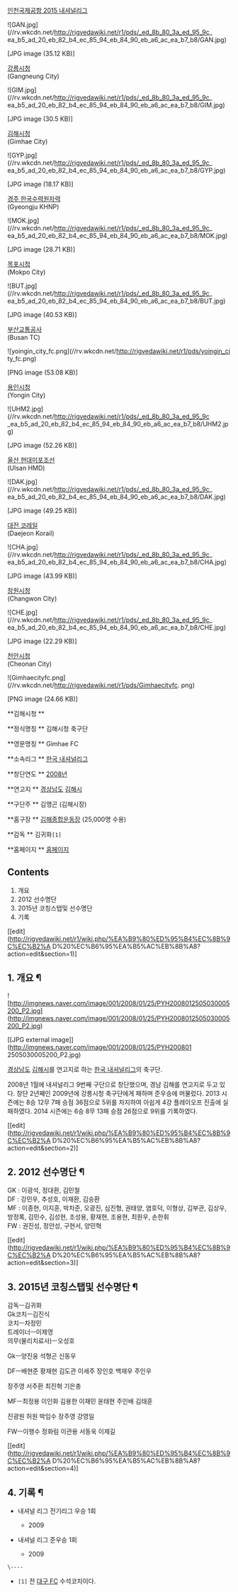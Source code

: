 [인천국제공항 2015 내셔널리그](%ED%95%9C%EA%B5%AD%20%EB%82%B4%EC%85%94%EB%84%90%EB%A6%AC%EA%B7%B8.md)

![GAN.jpg](//rv.wkcdn.net/http://rigvedawiki.net/r1/pds/_ed_8b_80_3a_ed_95_9c_
ea_b5_ad_20_eb_82_b4_ec_85_94_eb_84_90_eb_a6_ac_ea_b7_b8/GAN.jpg)

[JPG image (35.12 KB)]

[강릉시청](%EA%B0%95%EB%A6%89%EC%8B%9C%EC%B2%AD%20%EC%B6%95%EA%B5%AC%EB%8B%A8.md)  
(Gangneung City)

![GIM.jpg](//rv.wkcdn.net/http://rigvedawiki.net/r1/pds/_ed_8b_80_3a_ed_95_9c_
ea_b5_ad_20_eb_82_b4_ec_85_94_eb_84_90_eb_a6_ac_ea_b7_b8/GIM.jpg)

[JPG image (30.5 KB)]

[김해시청](%EA%B9%80%ED%95%B4%EC%8B%9C%EC%B2%AD%20%EC%B6%95%EA%B5%AC%EB%8B%A8.md)  
(Gimhae City)

![GYP.jpg](//rv.wkcdn.net/http://rigvedawiki.net/r1/pds/_ed_8b_80_3a_ed_95_9c_
ea_b5_ad_20_eb_82_b4_ec_85_94_eb_84_90_eb_a6_ac_ea_b7_b8/GYP.jpg)

[JPG image (18.17 KB)]

[경주 한국수력원자력](%EA%B2%BD%EC%A3%BC%20%ED%95%9C%EA%B5%AD%EC%88%98%EB%A0%A5%EC%9B%90%EC%9E%90%EB%A0%A5.md)  
(Gyeongju KHNP)

![MOK.jpg](//rv.wkcdn.net/http://rigvedawiki.net/r1/pds/_ed_8b_80_3a_ed_95_9c_
ea_b5_ad_20_eb_82_b4_ec_85_94_eb_84_90_eb_a6_ac_ea_b7_b8/MOK.jpg)

[JPG image (28.71 KB)]

[목포시청](%EB%AA%A9%ED%8F%AC%EC%8B%9C%EC%B2%AD%20%EC%B6%95%EA%B5%AC%EB%8B%A8.md)  
(Mokpo City)

![BUT.jpg](//rv.wkcdn.net/http://rigvedawiki.net/r1/pds/_ed_8b_80_3a_ed_95_9c_
ea_b5_ad_20_eb_82_b4_ec_85_94_eb_84_90_eb_a6_ac_ea_b7_b8/BUT.jpg)

[JPG image (40.53 KB)]

[부산교통공사](%EB%B6%80%EC%82%B0%EA%B5%90%ED%86%B5%EA%B3%B5%EC%82%AC%20%EC%B6%95%EA%B5%AC%EB%8B%A8.md)  
(Busan TC)

![yoingin_city_fc.png](//rv.wkcdn.net/http://rigvedawiki.net/r1/pds/yoingin_ci
ty_fc.png)

[PNG image (53.08 KB)]

[용인시청](%EC%9A%A9%EC%9D%B8%EC%8B%9C%EC%B2%AD%20%EC%B6%95%EA%B5%AC%EB%8B%A8.md)  
(Yongin City)

![UHM2.jpg](//rv.wkcdn.net/http://rigvedawiki.net/r1/pds/_ed_8b_80_3a_ed_95_9c
_ea_b5_ad_20_eb_82_b4_ec_85_94_eb_84_90_eb_a6_ac_ea_b7_b8/UHM2.jpg)

[JPG image (52.26 KB)]

[울산 현대미포조선](%EC%9A%B8%EC%82%B0%20%ED%98%84%EB%8C%80%EB%AF%B8%ED%8F%AC%EC%A1%B0%EC%84%A0%20%EB%8F%8C%EA%B3%A0%EB%9E%98.md)  
(Ulsan HMD)

![DAK.jpg](//rv.wkcdn.net/http://rigvedawiki.net/r1/pds/_ed_8b_80_3a_ed_95_9c_
ea_b5_ad_20_eb_82_b4_ec_85_94_eb_84_90_eb_a6_ac_ea_b7_b8/DAK.jpg)

[JPG image (49.25 KB)]

[대전 코레일](%EB%8C%80%EC%A0%84%20%EC%BD%94%EB%A0%88%EC%9D%BC.md)  
(Daejeon Korail)

![CHA.jpg](//rv.wkcdn.net/http://rigvedawiki.net/r1/pds/_ed_8b_80_3a_ed_95_9c_
ea_b5_ad_20_eb_82_b4_ec_85_94_eb_84_90_eb_a6_ac_ea_b7_b8/CHA.jpg)

[JPG image (43.99 KB)]

[창원시청](%EC%B0%BD%EC%9B%90%EC%8B%9C%EC%B2%AD%20%EC%B6%95%EA%B5%AC%EB%8B%A8.md)  
(Changwon City)

![CHE.jpg](//rv.wkcdn.net/http://rigvedawiki.net/r1/pds/_ed_8b_80_3a_ed_95_9c_
ea_b5_ad_20_eb_82_b4_ec_85_94_eb_84_90_eb_a6_ac_ea_b7_b8/CHE.jpg)

[JPG image (22.29 KB)]

[천안시청](%EC%B2%9C%EC%95%88%EC%8B%9C%EC%B2%AD%20%EC%B6%95%EA%B5%AC%EB%8B%A8.md)  
(Cheonan City)

  

![Gimhaecityfc.png](//rv.wkcdn.net/http://rigvedawiki.net/r1/pds/Gimhaecityfc.
png)

[PNG image (24.66 KB)]

**김해시청 **

**정식명칭 **
김해시청 축구단

**영문명칭 **
Gimhae FC

**소속리그 **
[한국 내셔널리그](%ED%95%9C%EA%B5%AD%20%EB%82%B4%EC%85%94%EB%84%90%EB%A6%AC%EA%B7%B8.md)

**창단연도 **
[2008년](2008%EB%85%84.md)

**연고지 **
[경상남도](%EA%B2%BD%EC%83%81%EB%82%A8%EB%8F%84.md)
[김해시](%EA%B9%80%ED%95%B4%EC%8B%9C.md)

**구단주 **
김맹곤 (김해시장)

**홈구장 **
[김해종합운동장](%EA%B9%80%ED%95%B4%EC%A2%85%ED%95%A9%EC%9A%B4%EB%8F%99%EC%9E%A5.md) (25,000명 수용)

**감독 **
김귀화`[1]`

**홈페이지 **
[홈페이지](http://fc.gimhae.go.kr/main/)

  

## Contents

    

1. 개요 
2. 2012 선수명단 
3. 2015년 코칭스탭및 선수명단 
4. 기록 

[[edit](http://rigvedawiki.net/r1/wiki.php/%EA%B9%80%ED%95%B4%EC%8B%9C%EC%B2%A
D%20%EC%B6%95%EA%B5%AC%EB%8B%A8?action=edit&section=1)]

## 1. 개요 ¶

![http://imgnews.naver.com/image/001/2008/01/25/PYH2008012505030005200_P2.jpg]
(http://imgnews.naver.com/image/001/2008/01/25/PYH2008012505030005200_P2.jpg)

[[JPG external image]](http://imgnews.naver.com/image/001/2008/01/25/PYH200801
2505030005200_P2.jpg)

  
[경상남도](%EA%B2%BD%EC%83%81%EB%82%A8%EB%8F%84.md)
[김해시](%EA%B9%80%ED%95%B4%EC%8B%9C.md)를 연고지로 하는 [한국 내셔널리그](%ED%95%9C%EA%B5%AD%20%EB%82%B4%EC%85%94%EB%84%90%EB%A6%AC%EA%B7%B8.md)의 축구단.

  

2008년 1월에 내셔널리그 9번째 구단으로 창단했으며, 경남 김해를 연고지로 두고 있다. 창단 2년째인 2009년에 강릉시청 축구단에게
패하며 준우승에 머물렀다. 2013 시즌에는 8승 12무 7패 승점 36점으로 5위를 차지하여 아쉽게 4강 플레이오프 진출에 실패하였다.
2014 시즌에는 6승 8무 13패 승점 26점으로 9위를 기록하였다.

  

[[edit](http://rigvedawiki.net/r1/wiki.php/%EA%B9%80%ED%95%B4%EC%8B%9C%EC%B2%A
D%20%EC%B6%95%EA%B5%AC%EB%8B%A8?action=edit&section=2)]

## 2. 2012 선수명단 ¶

GK : 이광석, 정대환, 김민철  
DF : 강민우, 추성호, 이재환, 김승환  
MF : 이종현, 이지훈, 박차준, 오광진, 심진형, 권태양, 염호덕, 이형상, 김부관, 김상우, 방정록, 김민수, 김성현, 조성용,
황재현, 조용현, 최원우, 손한휘  
FW : 권진성, 정안성, 구현서, 양민혁

  

[[edit](http://rigvedawiki.net/r1/wiki.php/%EA%B9%80%ED%95%B4%EC%8B%9C%EC%B2%A
D%20%EC%B6%95%EA%B5%AC%EB%8B%A8?action=edit&section=3)]

## 3. 2015년 코칭스탭및 선수명단 ¶

감독ㅡ김귀화  
Gk코치ㅡ김진식  
코치ㅡ차정민  
트레이너ㅡ이제영  
의무(물리치료사)ㅡ오성호

  

Gkㅡ양진웅 석형곤 신동우

  

DFㅡ배현준 황재현 김도관 이세주 장인호 백재우 주인우  

장주영 서주환 최진혁 기은총  

MFㅡ최정용 이인화 김용한 이재민 윤태현 주인배 김태훈  

진광원 허원 박임수 장주영 강영일  

FWㅡ이행수 정화림 이관용 서동욱 이제길

  

[[edit](http://rigvedawiki.net/r1/wiki.php/%EA%B9%80%ED%95%B4%EC%8B%9C%EC%B2%A
D%20%EC%B6%95%EA%B5%AC%EB%8B%A8?action=edit&section=4)]

## 4. 기록 ¶

  * 내셔널 리그 전기리그 우승 1회   

    * 2009
  * 내셔널 리그 준우승 1회   

    * 2009  

`\----`

  * `[1]` 전 [대구 FC](%EB%8C%80%EA%B5%AC%20FC.md) 수석코치이다.

